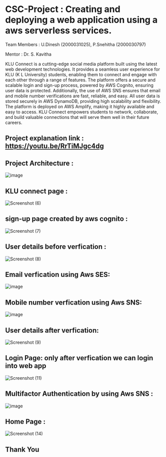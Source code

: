 # CSC-Project : Creating and deploying a web application using a aws serverless services.

Team Members : U.Dinesh (2000031025), P.Snehitha (2000030797)

Mentor : Dr. S. Kavitha

KLU Connect is a cutting-edge social media platform built using the latest web development technologies. It provides a seamless user experience for KLU (K L University) students, enabling them to connect and engage with each other through a range of features. The platform offers a secure and scalable login and sign-up process, powered by AWS Cognito, ensuring user data is protected. Additionally, the use of AWS SNS ensures that email and mobile number verifications are fast, reliable, and easy. All user data is stored securely in AWS DynamoDB, providing high scalability and flexibility. The platform is deployed on AWS Amplify, making it highly available and easy to access. KLU Connect empowers students to network, collaborate, and build valuable connections that will serve them well in their future careers.

## Project explanation link : https://youtu.be/RrTiMJgc4dg

## Project Architecture :
![image](https://user-images.githubusercontent.com/88071250/231953967-4eab14f8-3bf3-4d6c-a508-1d86d771c717.png)


## KLU connect page :

![Screenshot (6)](https://user-images.githubusercontent.com/88071250/231951715-410b78a8-761d-41da-be42-c17f2c2c9c55.png)

## sign-up page created by aws cognito :
![Screenshot (7)](https://user-images.githubusercontent.com/88071250/231951885-7fd115b3-597c-46a9-9b8a-2b9db0ab74f2.png)

## User details before verfication :
![Screenshot (8)](https://user-images.githubusercontent.com/88071250/231952128-b6f3d3c9-31f0-4e59-ab4d-b61a910aaf14.png)


## Email verfication using Aws SES:
![image](https://user-images.githubusercontent.com/88071250/231952358-2d48fa5e-c83f-4b82-9739-b30c88e999e3.png)

## Mobile number verfication using Aws SNS:
![image](https://user-images.githubusercontent.com/88071250/231952511-aaa796c7-fa49-492b-87a8-ba5d93a87c2e.png)

## User details after verfication:
![Screenshot (9)](https://user-images.githubusercontent.com/88071250/231952712-a21aebf3-d49d-466a-b342-e0c1607c965a.png)

## Login Page: only after verfication we can login into web app
![Screenshot (11)](https://user-images.githubusercontent.com/88071250/231952941-bd3aa216-9c08-448c-8313-65c5cf2d2643.png)

## Multifactor Authentication by using Aws SNS :
![image](https://user-images.githubusercontent.com/88071250/231953589-68170212-1b4f-4860-8da5-34d0364923ad.png)

## Home Page :
![Screenshot (14)](https://user-images.githubusercontent.com/88071250/231952999-a0b4cbac-ded6-41be-9914-a13010cdccd7.png)


## Thank You 

